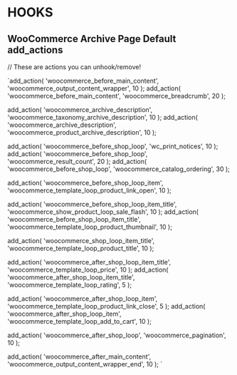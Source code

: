 # HOOKS
## WooCommerce Archive Page Default add_actions

// These are actions you can unhook/remove!
 
`add_action( 'woocommerce_before_main_content', 'woocommerce_output_content_wrapper', 10 );
add_action( 'woocommerce_before_main_content', 'woocommerce_breadcrumb', 20 );
 
add_action( 'woocommerce_archive_description', 'woocommerce_taxonomy_archive_description', 10 );
add_action( 'woocommerce_archive_description', 'woocommerce_product_archive_description', 10 );
 
add_action( 'woocommerce_before_shop_loop', 'wc_print_notices', 10 );
add_action( 'woocommerce_before_shop_loop', 'woocommerce_result_count', 20 );
add_action( 'woocommerce_before_shop_loop', 'woocommerce_catalog_ordering', 30 );
 
add_action( 'woocommerce_before_shop_loop_item', 'woocommerce_template_loop_product_link_open', 10 ); 
 
add_action( 'woocommerce_before_shop_loop_item_title', 'woocommerce_show_product_loop_sale_flash', 10 ); 
add_action( 'woocommerce_before_shop_loop_item_title', 'woocommerce_template_loop_product_thumbnail', 10 );
 
add_action( 'woocommerce_shop_loop_item_title', 'woocommerce_template_loop_product_title', 10 );
 
add_action( 'woocommerce_after_shop_loop_item_title', 'woocommerce_template_loop_price', 10 );
add_action( 'woocommerce_after_shop_loop_item_title', 'woocommerce_template_loop_rating', 5 );
 
add_action( 'woocommerce_after_shop_loop_item', 'woocommerce_template_loop_product_link_close', 5 );
add_action( 'woocommerce_after_shop_loop_item', 'woocommerce_template_loop_add_to_cart', 10 );
 
add_action( 'woocommerce_after_shop_loop', 'woocommerce_pagination', 10 );
 
add_action( 'woocommerce_after_main_content', 'woocommerce_output_content_wrapper_end', 10 );
`
